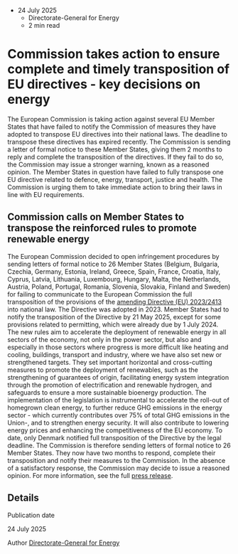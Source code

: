 * 24 July 2025
  * Directorate-General for Energy
  * 2 min read


# Commission takes action to ensure complete and timely transposition of EU directives - key decisions on energy
The European Commission is taking action against several EU Member States that have failed to notify the Commission of measures they have adopted to transpose EU directives into their national laws. The deadline to transpose these directives has expired recently. The Commission is sending a letter of formal notice to these Member States, giving them 2 months to reply and complete the transposition of the directives. If they fail to do so, the Commission may issue a stronger warning, known as a reasoned opinion. The Member States in question have failed to fully transpose one EU directive related to defence, energy, transport, justice and health. The Commission is urging them to take immediate action to bring their laws in line with EU requirements.
## Commission calls on Member States to transpose the reinforced rules to promote renewable energy
The European Commission decided to open infringement procedures by sending letters of formal notice to 26 Member States (Belgium, Bulgaria, Czechia, Germany, Estonia, Ireland, Greece, Spain, France, Croatia, Italy, Cyprus, Latvia, Lithuania, Luxembourg, Hungary, Malta, the Netherlands, Austria, Poland, Portugal, Romania, Slovenia, Slovakia, Finland and Sweden) for failing to communicate to the European Commission the full transposition of the provisions of the [amending Directive (EU) 2023/2413 ](https://eur-lex.europa.eu/legal-content/EN/TXT/?uri=OJ:L_202302413) into national law. The Directive was adopted in 2023. Member States had to notify the transposition of the Directive by 21 May 2025, except for some provisions related to permitting, which were already due by 1 July 2024. The new rules aim to accelerate the deployment of renewable energy in all sectors of the economy, not only in the power sector, but also and especially in those sectors where progress is more difficult like heating and cooling, buildings, transport and industry, where we have also set new or strengthened targets. They set important horizontal and cross-cutting measures to promote the deployment of renewables, such as the strengthening of guarantees of origin, facilitating energy system integration through the promotion of electrification and renewable hydrogen, and safeguards to ensure a more sustainable bioenergy production. The implementation of the legislation is instrumental to accelerate the roll-out of homegrown clean energy, to further reduce GHG emissions in the energy sector - which currently contributes over 75% of total GHG emissions in the Union-, and to strengthen energy security. It will also contribute to lowering energy prices and enhancing the competitiveness of the EU economy. To date, only Denmark notified full transposition of the Directive by the legal deadline. The Commission is therefore sending letters of formal notice to 26 Member States. They now have two months to respond, complete their transposition and notify their measures to the Commission. In the absence of a satisfactory response, the Commission may decide to issue a reasoned opinion.
For more information, see the full [press release](https://ec.europa.eu/commission/presscorner/detail/en/inf_25_1842). 
## Details 

Publication date
    
24 July 2025 

Author
    [Directorate-General for Energy](https://commission.europa.eu/about/departments-and-executive-agencies/energy_en)